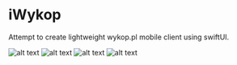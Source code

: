 # iWykop

Attempt to create lightweight wykop.pl mobile client using swiftUI.


![alt text](https://github.com/marcinmierzejewski1024/iWykop/blob/master/ScreenShots/1.png?raw=true)
![alt text](https://github.com/marcinmierzejewski1024/iWykop/blob/master/ScreenShots/2.png?raw=true)
![alt text](https://github.com/marcinmierzejewski1024/iWykop/blob/master/ScreenShots/3.png?raw=true)
![alt text](https://github.com/marcinmierzejewski1024/iWykop/blob/master/ScreenShots/4.png?raw=true)
